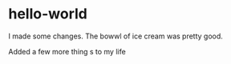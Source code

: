 # hello-world


I made some changes. The bowwl of ice cream was pretty good.

Added a few more thing s to my life
